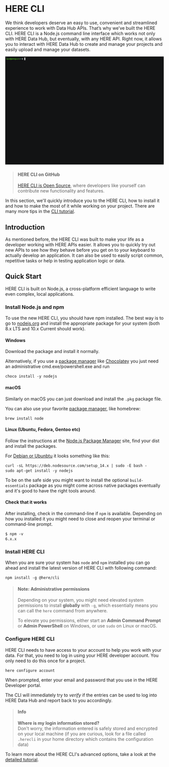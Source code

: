 # HERE CLI

We think developers deserve an easy to use, convenient and streamlined experience to work with Data Hub APIs. That’s why we’ve built the HERE CLI. HERE CLI is a Node.js command line interface which works not only with HERE Data Hub, but eventually, with any HERE API. Right now, it allows you to interact with HERE Data Hub to create and manage your projects and easily upload and manage your datasets.

![cli-configure-show](images/gifs/cli-configure-show.gif)

> #### HERE CLI on GitHub
>
>[HERE CLI is Open Source](https://github.com/heremaps/here-cli), where developers like yourself can contribute new functionality and features.

In this section, we'll quickly introduce you to the HERE CLI, how to install it and how to make the
most of it while working on your project. There are many more tips in the [CLI tutorial](https://developer.here.com/tutorials/using-the-xyz-cli/).

## Introduction

As mentioned before, the HERE CLI was built to make your life as a developer working with HERE APIs
easier. It allows you to quickly try out new APIs to see how they behave before you get on to your
keyboard to actually develop an application. It can also be used to easily script common, repetitive
tasks or help in testing application logic or data.

## Quick Start

HERE CLI is built on Node.js, a cross-platform efficient language to write even complex, local applications.

### Install Node.js and npm

To use the new HERE CLI, you should have npm installed. The best way is to go to
[nodejs.org](https://nodejs.org/en/download/) and install the appropriate package for your
system (both 8.x LTS and 10.x Current should work).

#### Windows

Download the package and install it normally.

Alternatively, if you use a [package manager](https://nodejs.org/en/download/package-manager/#windows) like [Chocolatey](https://chocolatey.org/)
you just need an administrative cmd.exe/powershell.exe and run

    choco install -y nodejs

#### macOS

Similarly on macOS you can just download and install the `.pkg` package file.

You can also use your favorite [package manager](https://nodejs.org/en/download/package-manager/#macos), like homebrew:

    brew install node

#### Linux (Ubuntu, Fedora, Gentoo etc)

Follow the instructions at the [Node.js Package Manager](https://nodejs.org/en/download/package-manager/) site, find your dist and install the packages.

For [Debian or Ubunbtu](https://nodejs.org/en/download/package-manager/#debian-and-ubuntu-based-linux-distributions)
it looks something like this:

    curl -sL https://deb.nodesource.com/setup_14.x | sudo -E bash -
    sudo apt-get install -y nodejs

To be on the safe side you might want to install the optional `build-essentials` package as you might come across
native packages eventually and it's good to have the right tools around.

#### Check that it works

After installing, check in the command-line if `npm` is available. Depending on how you installed it you might need to close and reopen your terminal or command-line prompt.

    $ npm -v
    6.x.x

### Install HERE CLI

When you are sure your system has `node` and `npm` installed you can go ahead and install the latest
version of HERE CLI with following command:

    npm install -g @here/cli

> #### Note: Administrative permissions
>
> Depending on your system, you might need elevated system permissions to install **globally** with `-g`,
    which essentially means you can call the `here` command from anywhere.
>
> To elevate you permissions, either start an **Admin Command Prompt** or **Admin PowerShell** on Windows,
    or use `sudo` on Linux or macOS.

### Configure HERE CLI

HERE CLI needs to have access to your account to help you work with your data. For that, you
need to log in using your HERE developer account. You only need to do this once for a project.

    here configure account

When prompted, enter your email and password that you use in the HERE Developer portal.

The CLI will immediately try to *verify* if the entries can be
used to log into HERE Data Hub and report back to you accordingly.

>#### Info
>
> **Where is my login information stored?**  
> Don't worry, the information entered is safely stored and encrypted on your local machine (if you are curious, look for a file called `.herecli` in your home directory
    which contains the configuration data)

To learn more about the HERE CLI's advanced options, take a look at the [detailed tutorial](https://developer.here.com/tutorials/using-the-xyz-cli/).
